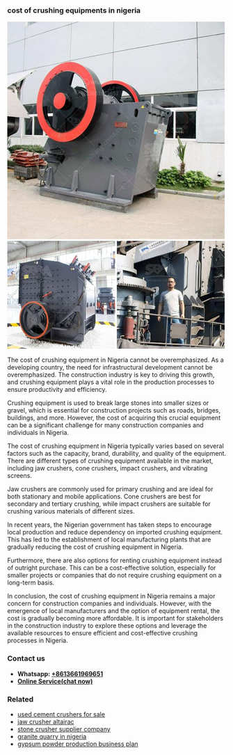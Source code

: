 <h3>cost of crushing equipments in nigeria</h3><img src='1702953077.jpg' alt=''><p>The cost of crushing equipment in Nigeria cannot be overemphasized. As a developing country, the need for infrastructural development cannot be overemphasized. The construction industry is key to driving this growth, and crushing equipment plays a vital role in the production processes to ensure productivity and efficiency.</p><p>Crushing equipment is used to break large stones into smaller sizes or gravel, which is essential for construction projects such as roads, bridges, buildings, and more. However, the cost of acquiring this crucial equipment can be a significant challenge for many construction companies and individuals in Nigeria.</p><p>The cost of crushing equipment in Nigeria typically varies based on several factors such as the capacity, brand, durability, and quality of the equipment. There are different types of crushing equipment available in the market, including jaw crushers, cone crushers, impact crushers, and vibrating screens.</p><p>Jaw crushers are commonly used for primary crushing and are ideal for both stationary and mobile applications. Cone crushers are best for secondary and tertiary crushing, while impact crushers are suitable for crushing various materials of different sizes.</p><p>In recent years, the Nigerian government has taken steps to encourage local production and reduce dependency on imported crushing equipment. This has led to the establishment of local manufacturing plants that are gradually reducing the cost of crushing equipment in Nigeria.</p><p>Furthermore, there are also options for renting crushing equipment instead of outright purchase. This can be a cost-effective solution, especially for smaller projects or companies that do not require crushing equipment on a long-term basis.</p><p>In conclusion, the cost of crushing equipment in Nigeria remains a major concern for construction companies and individuals. However, with the emergence of local manufacturers and the option of equipment rental, the cost is gradually becoming more affordable. It is important for stakeholders in the construction industry to explore these options and leverage the available resources to ensure efficient and cost-effective crushing processes in Nigeria.</p><h3>Contact us</h3><ul><li><strong>Whatsapp:&nbsp;<a href="https://wa.me/8613661969651">+8613661969651</a></strong></li><li><a href="https://swt.shibang-china.com/?git&amp;zhl&amp;cost of crushing equipments in nigeria"><strong>Online Service(chat now)</strong></a></li></ul><h3>Related</h3><ul><li><a href='used cement crushers for sale.md'>used cement crushers for sale</a></li><li><a href='jaw crusher altairac.md'>jaw crusher altairac</a></li><li><a href='stone crusher supplier company.md'>stone crusher supplier company</a></li><li><a href='granite quarry in nigeria.md'>granite quarry in nigeria</a></li><li><a href='gypsum powder production business plan.md'>gypsum powder production business plan</a></li></ul>